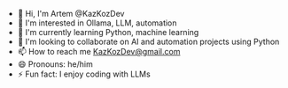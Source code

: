 - 👋 Hi, I'm Artem @KazKozDev 
- 👀 I'm interested in Ollama, LLM, automation
- 🌱 I'm currently learning Python, machine learning
- 💞️ I'm looking to collaborate on AI and automation projects using Python
- 📫 How to reach me KazKozDev@gmail.com
- 😄 Pronouns: he/him
- ⚡ Fun fact: I enjoy coding with LLMs

<!---
KazKozDev/KazKozDev is a ✨ special ✨ repository because its `README.md` (this file) appears on your GitHub profile.
You can click the Preview link to take a look at your changes.
--->​​​​​​​​​​​​​​​​
